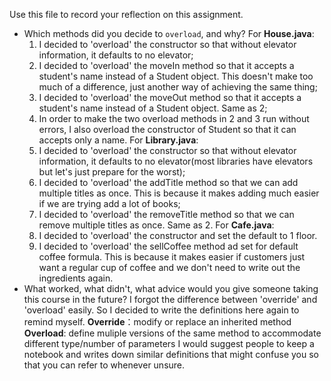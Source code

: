 Use this file to record your reflection on this assignment.

- Which methods did you decide to `overload`, and why?
For **House.java**:
    1. I decided to 'overload' the constructor so that without elevator information, it defaults to no elevator;
    2. I decided to 'overload' the moveIn method so that it accepts a student's name instead of a Student object. This doesn't make too much of a difference, just another way of achieving the same thing;
    3. I decided to 'overload' the moveOut method so that it accepts a student's name instead of a Student object. Same as 2;
    4. In order to make the two overload methods in 2 and 3 run without errors, I also overload the constructor of Student so that it can accepts only a name.
For **Library.java**:
    1. I decided to 'overload' the constructor so that without elevator information, it defaults to no elevator(most libraries have elevators but let's just prepare for the worst);
    2. I decided to 'overload' the addTitle method so that we can add multiple titles as once. This is because it makes adding much easier if we are trying add a lot of books;
    3. I decided to 'overload' the removeTitle method so that we can remove multiple titles as once. Same as 2.
For **Cafe.java**:
    1. I decided to 'overload' the constructor and set the default to 1 floor.
    2. I decided to 'overload' the sellCoffee method ad set for default coffee formula. This is because it makes easier if customers just want a regular cup of coffee and we don't need to write out the ingredients again.
- What worked, what didn't, what advice would you give someone taking this course in the future?
I forgot the difference between 'override' and 'overload' easily. So I decided to write the definitions here again to remind myself.
**Override**：modify or replace an inherited method
**Overload**: define muliple versions of the same method to accommodate different type/number of parameters
I would suggest people to keep a notebook and writes down similar definitions that might confuse you so that you can refer to whenever unsure.